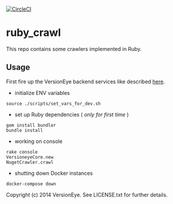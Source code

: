 [![CircleCI](https://circleci.com/gh/versioneye/crawl_r.svg?style=svg)](https://circleci.com/gh/versioneye/crawl_r)

# ruby_crawl

This repo contains some crawlers implemented in Ruby.

## Usage

First fire up the VersionEye backend services like described [here](https://github.com/versioneye/ops_contrib#start-backend-services-for-versioneye).

* initialize ENV variables


```
source ./scripts/set_vars_for_dev.sh
```

* set up Ruby dependencies ( _only for first time_  )

```
gem install bundler
bundle install
```

* working on console

```
rake console
VersioneyeCore.new
NugetCrawler.crawl
```

* shutting down Docker instances

```
docker-compose down
```
Copyright (c) 2014 VersionEye. See LICENSE.txt for
further details.
